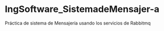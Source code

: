 # IngSoftware_SistemadeMensajer-a
Práctica de sistema de Mensajería usando los servicios de Rabbitmq
